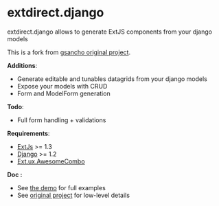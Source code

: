 extdirect.django
====

extdirect.django allows to generate ExtJS components from your django models

This is a fork from [gsancho original project][1].

**Additions**:

 * Generate editable and tunables datagrids from your django models
 * Expose your models with CRUD
 * Form and ModelForm generation

**Todo**:

 * Full form handling + validations


**Requirements**:

 * [ExtJs][2] >= 1.3
 * [Django][3] >= 1.2
 * [Ext.ux.AwesomeCombo][4]

**Doc :**

 * See [the demo][5] for full examples
 * See [original project][1] for low-level details


  

  [1]: https://github.com/gsancho/extdirect.django
  [2]: http://sencha.com/products/extjs
  [3]: http://www.djangoproject.com
  [4]: https://github.com/revolunet/Ext.ux.AwesomeCombo
  [5]: #